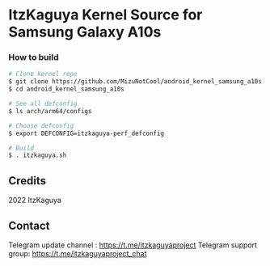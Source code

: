 # ItzKaguya Kernel Source for Samsung Galaxy A10s

### How to build ###

```bash
# Clone kernel repo
$ git clone https://github.com/MizuNotCool/android_kernel_samsung_a10s
$ cd android_kernel_samsung_a10s

# See all defconfig
$ ls arch/arm64/configs

# Choose defconfig
$ export DEFCONFIG=itzkaguya-perf_defconfig

# Build
$ . itzkaguya.sh
```
## Credits
2022 ItzKaguya

## Contact
Telegram update channel : https://t.me/itzkaguyaproject
Telegram support group: https://t.me/itzkaguyaproject_chat
